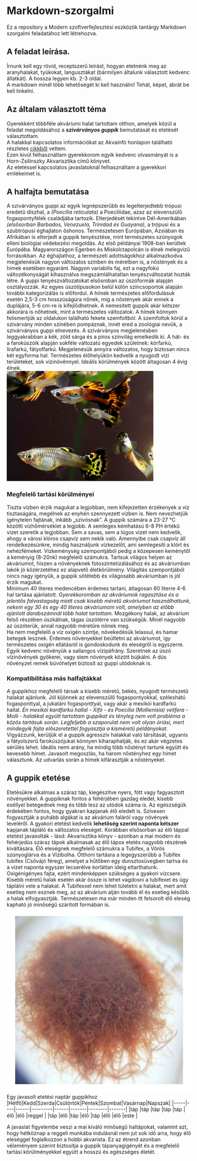 # Markdown-szorgalmi
Ez a repository a Modern szoftverfejlesztési eszközök tantárgy Markdown szorgalmi feladatához lett létrehozva.<br>
## A feladat leírása.
Írnunk kell egy rövid, receptszerű leírást, hogyan etetnénk meg az aranyhalakat, tyúkokat, langusztákat (bármilyen általunk választott kedvenc állatkát). A hossza legyen kb. 2-3 oldal.<br>
A markdown minél több lehetőségét ki kell használni! Tehát, képet, ábrát be kell linkelni.<br>
## Az általam választott téma
Gyerekként többféle akváriumi halat tartottam otthon, amelyek közül a feladat megoldásához a ***szivárványos guppik*** bemutatását és etetését választottam.<br>
A halakkal kapcsolatos információkat az Akvainfó honlapon található részletes [cikkből](https://akvainfo.com/szivarvanyos-guppi/) vettem.<br>
Ezen kivül felhasználtam gyerekkorom egyik kedvenc olvasmányát is a Horn-Zsilinszky Akvarisztika című könyvet.<br>
Az etetéssel kapcsolatos javaslatoknál felhasználtam a gyerekkori emlékeimet is.<br>
## A halfajta bemutatása
A szivárványos guppi az egyik legnépszerűbb és legelterjedtebb trópusi eredetű díszhal, a *(Poecilia reticulata)* a Poeciliidae, azaz az elevenszülő fogaspontyfélék családjába tartozik. Elterjedését tekintve Dél-Amerikában *(elsősorban Barbados, Venezuela, Trinidad és Guayana)*, a trópusi és a szubtrópusi éghajlaton őshonos. Természetesen Európában, Ázsiában és Afrikában is elterjedt a guppik tenyésztése, mint természetes szúnyogok elleni biológiai védekezési megoldás. Az első példányai 1908-ban kerültek Európába. Magyarországon Egerben és Miskolctapolcán is élnek melegvízű forrásokban. Az éghajlathoz, a természeti adottságokhoz alkalmazkodva megjelenésük nagyon változatos színben és méretben is, a nőstények és a hímek esetében egyaránt. Nagyon variabilis faj, ezt a nagyfokú változékonyságát kihasználva megszámlálhatatlan tenyészváltozatát hozták létre. A guppi tenyészváltozatokat elsősroban az úszóformák alapján osztályozzák. Az egyes úszótípusokon belül külön színcsoportok alapján további kategorizálás is előfordul. A hímek természetes előfordulásuk esetén 2,5-3 cm hosszúságúra nőnek, míg a nőstények akár ennek a duplájára, 5-6 cm-re is kifejlődhetnek. A nemesített guppik akár kétszer akkorára is nőhetnek, mint a természetes változatok. A hímek könnyen felismertjük az oldalukon található fekete szemfoltból. A szemfoltok körül a szivárvány minden színében pompáznak, innét ered a zoológiai nevük, a szivárványos guppi elnevezés. A szivárványos megjelenésben leggyakrabban a kék, zöld sárga és a piros színvilág emelkedik ki. A hát- és a farokúszóik alapján sokféle változatú egyedek születnek: körfarkú, lírafarkú, fátyolfarkú. Megjelenésük annyira változatos, hogy biztosan nincs két egyforma hal. Természetes élőhelyükön kedvelik a nyugodt vízi területeket, sok vízinövénnyel. Ideális körülmények között áltagosan 4 évig élnek.<br>
![Szivárványos guppik](https://github.com/Drazith/Markdown-szorgalmi/blob/main/szivarvanyos-guppi.jpg "Szivárványos guppik")<br>
### Megfelelő tartási körülményei
Tiszta vízben érzik magukat a legjobban, nem kifejezetten érzékenyek a víz tisztaságára, megélnek az enyhén szennyezett vízben is. Nem nevezhetjük igénytelen fajtának, inkább „szívósnak”. A guppik számára a 23-27 °C közötti vízhőmérséklet a legjobb. A semleges kémhatású 6-8 PH értékű vizet szeretik a legjobban. Sem a savas, sem a lúgos vizet nem kedvelik, ahogy a városi klóros csapvíz sem nekik való. Amennyibe csak csapvíz áll rendelkezésünkre, mindig használjunk vízkezelőt, ami semlegesíti a klórt és nehézfémeket. Vízkeménység szempontjából pedig a közepesen keménytől a keményig (8-20nk) megfelelő számukra. Tartsuk világos helyen az akváriumot, hiszen a növényeknek fotoszintetizálásához és az akváriumban lakók jó közérzetéhez ez alapvető életkörülmény. Világítás szempontjából nincs nagy igényük, a guppik sötétebb és világosabb akváriumban is jól érzik magukat.<br>
Minimum 40 literes medencében érdemes tartani, átlagosan 60 literre 4-6 hal tartása ajánlatott. *Gyerekkoromban az akváriumok ragasztása és a jelentős falvastagság miatt csak kisebb méretű akváriumot használhattunk, nekem egy 30 és egy 40 literes akváriumom volt, amelyben az előbb ajánlott darabszámnál több halat tartottam.* Mozgékony halak, az akvárium felső részében úszkálnak, tágas úszótérre van szükségük. Minél nagyobb az úszóterük, annál nagyobb méretűre nőnek meg.<br>
Ha nem megfelelő a víz oxigén szintje, növekedésük lelassul, és hamar betegek lesznek. Érdemes növényekkel beültetni az akváriumot, így természetes oxigén ellátásról is gondoskodunk és eleségről is egyszerre. Egyik kedvenc növényük a sallangos vízipáfrány. Szeretnek az úszó vízinövények gyökerei, vagy stem növények között bújkálni. A dús növényzet remek búvóhelyet biztosít az guppi utódoknak is.<br>
### Kompatibilitása más halfajtákkal
A guppikhoz megfelelő társak a kisebb méretű, békés, nyugodt természetű halakat ajánlunk. Jól kijönnek az elevenszülő fogaspontyokkal, széleshátú fogasponttyal, a jukatáni fogasponttyal, vagy akár a mexikói kardfarkú hallal. *Én mexikói kardfarkú hallal - Xifó - és Poecilia (Mollienisia) velifera - Molli - halakkal együtt tartottam guppikat és tényleg nem volt probléma a közös tartásuk során. Legfeljebb a szaporulat nem volt olyan óriási, mert mindegyik fajta előszeretettel fogyasztja a kisméretű példányokat.* Vigyázzunk, kerüljük el a guppik agresszív halakkal való társítását, ugyanis a fátyolszerű farokúszójukat könnyen kiharaphatják, és ez akár végzetes sérülés lehet. Ideális nemi arány, ha mindig több nőstényt tartunk együtt és kevesebb hímet. Javasolt megoszlás, ha három nőstényhez egy hímet választunk. Az udvarlás során a hímek kifárasztják a nőstényeket.<br>
## A guppik etetése
Etetésükre alkalmas a száraz táp, kiegészítve nyers, fött vagy fagyasztott növényekkel. A guppiknak fontos a fehérjében gazdag eledel, kisebb eséllyel betegednek meg és több lesz az utódok száma is. Az egészségük érdekében fontos, hogy gyakran kapjanak élő eledelt is. Szívesen fogyasztják a puhább algákat is az akvárium faláról vagy növények leveléről. A gyakori etetést kedvelik **lehetőség szerint naponta kétszer** kapjanak tápláló és változatos eleséget. Korábban elsősorban az élő táppal etetést javasolták - lásd: Akvarisztika könyv - azonban a mai modern és fehérjedús száraz tápok alkalmasak az élő tápos etetés nagyobb részének kiváltására. Élő eleségnek megfelelő számukra a Tubifex, a Vörös szúnyoglárva és a Vízibolha. Otthoni tartásra a legegyszerűbb a Tubifex tubifex (Csővájó féreg), amelyet a hűtőben egy dunsztosüvegben tartva és a vizet naponta egyszer lecserélve korlátlan ideig eltarthatunk. Oxigénigényes fajta, ezért mindenképpen szükséges a gyakori vízcsere. Kisebb méretű halak esetén akár össze is lehet vagdosni a tubifexet és úgy táplálni vele a halakat. A Tubifexxel nem lehet túletetni a halakat, mert amit esetleg nem esznek meg, az az akvárium alján tovább él és esetleg később a halak elfogyasztják. Természetesen ma már minden itt felsorolt élő eleség kapható jó minőségű szárított formában is.<br>
![Tubifex](https://github.com/Drazith/Markdown-szorgalmi/blob/main/Tubifex.jpg "Élő Tubifex csomó")<br>
Egy javasolt etetési naptár guppikhoz<br>
|Hétfő|Kedd|Szerda|Csütörtök|Péntek|Szombat|Vasárnap|Napszak|
|-----|----|------|---------|------|-------|--------|-------|
|táp  |táp |táp   |táp      |táp   |élő    |élő     |reggel |
|táp  |élő |táp   |élő      |táp   |élő    |élő     |este   |<br>

A javaslat figyelembe veszi a mai kiváló minőségű haltápokat, valamint azt, hogy hétköznap a reggeli munkába indulásnál nem jut sok idő arra, hogy élő eleséggel foglalkozzon a hobbi akvarista. Ez az étrend azonban véleményem szerint biztosítja a guppik tápanyagigényét és a megfelelő tartási körülményekkel együtt a hosszú és egészséges életét.

